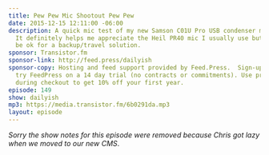 ```yaml
---
title: Pew Pew Mic Shootout Pew Pew
date: 2015-12-15 12:11:00 -06:00
description: A quick mic test of my new Samson C01U Pro USB condenser microphone.
  It definitely helps me appreciate the Heil PR40 mic I usually use but I think it&rsquo;ll
  be ok for a backup/travel solution.
sponsor: Transistor.fm
sponsor-link: http://feed.press/dailyish
sponsor-copy: Hosting and feed support provided by Feed.Press.  Sign-up today and
  try FeedPress on a 14 day trial (no contracts or commitments). Use promo code "dailyish"
  during checkout to get 10% off your first year.
episode: 149
show: dailyish
mp3: https://media.transistor.fm/6b0291da.mp3
layout: episode
---
```


<em>Sorry the show notes for this episode were removed because Chris got lazy when we moved to our new CMS</em>.
